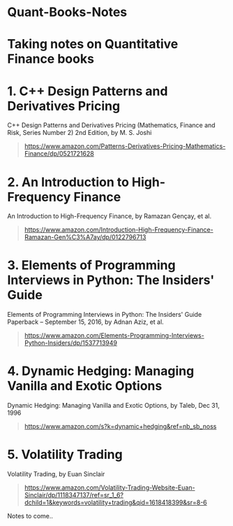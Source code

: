 # Quant-Books-Notes
Taking notes on Quantitative Finance books
==========

# 1. C++ Design Patterns and Derivatives Pricing

C++ Design Patterns and Derivatives Pricing (Mathematics, Finance and Risk, Series Number 2) 2nd Edition, by M. S. Joshi

> https://www.amazon.com/Patterns-Derivatives-Pricing-Mathematics-Finance/dp/0521721628 

# 2. An Introduction to High-Frequency Finance

An Introduction to High-Frequency Finance, by Ramazan Gençay, et al.

> https://www.amazon.com/Introduction-High-Frequency-Finance-Ramazan-Gen%C3%A7ay/dp/0122796713

# 3. Elements of Programming Interviews in Python: The Insiders' Guide

Elements of Programming Interviews in Python: The Insiders' Guide Paperback – September 15, 2016, by Adnan Aziz, et al.

> https://www.amazon.com/Elements-Programming-Interviews-Python-Insiders/dp/1537713949

# 4. Dynamic Hedging: Managing Vanilla and Exotic Options

Dynamic Hedging: Managing Vanilla and Exotic Options, by Taleb, Dec 31, 1996

> https://www.amazon.com/s?k=dynamic+hedging&ref=nb_sb_noss

# 5. Volatility Trading

Volatility Trading, by Euan Sinclair

> https://www.amazon.com/Volatility-Trading-Website-Euan-Sinclair/dp/1118347137/ref=sr_1_6?dchild=1&keywords=volatility+trading&qid=1618418399&sr=8-6

Notes to come..
